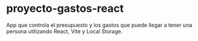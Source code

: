 # proyecto-gastos-react
App que controla el presupuesto y los gastos que puede llegar a tener una persona utilizando React, Vite y Local Storage.

